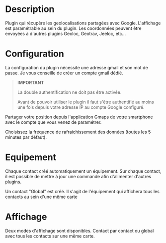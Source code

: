 Description 
===

Plugin qui récupère les geolocalisations partagées avec Google.
L'affichage est paramétrable au sein du plugin.
Les coordonnées peuvent être envoyées à d'autres plugins Geoloc, Geotrav, Jeeloc, etc...

Configuration
===

La configuration du plugin nécessite une adresse gmail et son mot de passe. 
Je vous conseille de créer un compte gmail dédié. 

> **IMPORTANT**
>
> La double authentification ne doit pas être activée.
>
> Avant de pouvoir utiliser le plugin il faut s'être authentifié au moins une fois depuis votre adresse IP au compte Google configuré.


Partager votre position depuis l'application Gmaps de votre smartphone avec le compte que vous venez de paramétrer.

Choisissez la fréquence de rafraichissement des données (toutes les 5 minutes par défaut). 

Equipement
===
Chaque contact créé automatiquement un équipement.
Sur chaque contact, il est possible de mettre à jour une commande afin d'alimenter d'autres plugins.

Un contact "Global" est créé. Il s'agit de l'équipement qui affichera tous les contacts au sein d'une même carte

Affichage
===

Deux modes d'affichage sont disponibles.
Contact par contact ou global avec tous les contacts sur une même carte.

